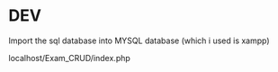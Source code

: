 # DEV
Import the sql database into MYSQL database (which i used is xampp)


localhost/Exam_CRUD/index.php
